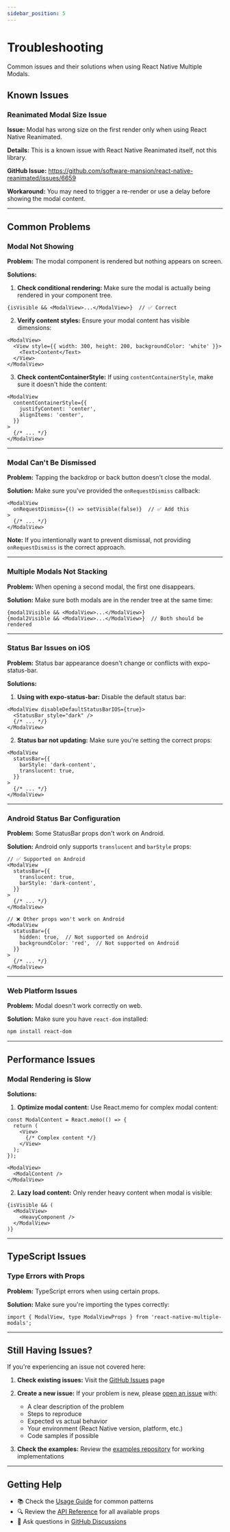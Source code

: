 ```yaml
---
sidebar_position: 5
---
```


# Troubleshooting

Common issues and their solutions when using React Native Multiple Modals.

## Known Issues

### Reanimated Modal Size Issue

**Issue:** Modal has wrong size on the first render only when using React Native Reanimated.

**Details:** This is a known issue with React Native Reanimated itself, not this library.

**GitHub Issue:** https://github.com/software-mansion/react-native-reanimated/issues/6659

**Workaround:** You may need to trigger a re-render or use a delay before showing the modal content.

---

## Common Problems

### Modal Not Showing

**Problem:** The modal component is rendered but nothing appears on screen.

**Solutions:**

1. **Check conditional rendering:** Make sure the modal is actually being rendered in your component tree.

```tsx
{isVisible && <ModalView>...</ModalView>}  // ✅ Correct
```

2. **Verify content styles:** Ensure your modal content has visible dimensions:

```tsx
<ModalView>
  <View style={{ width: 300, height: 200, backgroundColor: 'white' }}>
    <Text>Content</Text>
  </View>
</ModalView>
```

3. **Check contentContainerStyle:** If using `contentContainerStyle`, make sure it doesn't hide the content:

```tsx
<ModalView
  contentContainerStyle={{
    justifyContent: 'center',
    alignItems: 'center',
  }}
>
  {/* ... */}
</ModalView>
```

---

### Modal Can't Be Dismissed

**Problem:** Tapping the backdrop or back button doesn't close the modal.

**Solution:** Make sure you've provided the `onRequestDismiss` callback:

```tsx
<ModalView
  onRequestDismiss={() => setVisible(false)}  // ✅ Add this
>
  {/* ... */}
</ModalView>
```

**Note:** If you intentionally want to prevent dismissal, not providing `onRequestDismiss` is the correct approach.

---

### Multiple Modals Not Stacking

**Problem:** When opening a second modal, the first one disappears.

**Solution:** Make sure both modals are in the render tree at the same time:

```tsx
{modal1Visible && <ModalView>...</ModalView>}
{modal2Visible && <ModalView>...</ModalView>}  // Both should be rendered
```

---

### Status Bar Issues on iOS

**Problem:** Status bar appearance doesn't change or conflicts with expo-status-bar.

**Solutions:**

1. **Using with expo-status-bar:** Disable the default status bar:

```tsx
<ModalView disableDefaultStatusBarIOS={true}>
  <StatusBar style="dark" />
  {/* ... */}
</ModalView>
```

2. **Status bar not updating:** Make sure you're setting the correct props:

```tsx
<ModalView
  statusBar={{
    barStyle: 'dark-content',
    translucent: true,
  }}
>
  {/* ... */}
</ModalView>
```

---

### Android Status Bar Configuration

**Problem:** Some StatusBar props don't work on Android.

**Solution:** Android only supports `translucent` and `barStyle` props:

```tsx
// ✅ Supported on Android
<ModalView
  statusBar={{
    translucent: true,
    barStyle: 'dark-content',
  }}
>
  {/* ... */}
</ModalView>

// ❌ Other props won't work on Android
<ModalView
  statusBar={{
    hidden: true,  // Not supported on Android
    backgroundColor: 'red',  // Not supported on Android
  }}
>
  {/* ... */}
</ModalView>
```

---

### Web Platform Issues

**Problem:** Modal doesn't work correctly on web.

**Solution:** Make sure you have `react-dom` installed:

```bash
npm install react-dom
```

---

## Performance Issues

### Modal Rendering is Slow

**Solutions:**

1. **Optimize modal content:** Use React.memo for complex modal content:

```tsx
const ModalContent = React.memo(() => {
  return (
    <View>
      {/* Complex content */}
    </View>
  );
});

<ModalView>
  <ModalContent />
</ModalView>
```

2. **Lazy load content:** Only render heavy content when modal is visible:

```tsx
{isVisible && (
  <ModalView>
    <HeavyComponent />
  </ModalView>
)}
```

---

## TypeScript Issues

### Type Errors with Props

**Problem:** TypeScript errors when using certain props.

**Solution:** Make sure you're importing the types correctly:

```tsx
import { ModalView, type ModalViewProps } from 'react-native-multiple-modals';
```

---

## Still Having Issues?

If you're experiencing an issue not covered here:

1. **Check existing issues:** Visit the [GitHub Issues](https://github.com/paufau/react-native-multiple-modals/issues) page
2. **Create a new issue:** If your problem is new, please [open an issue](https://github.com/paufau/react-native-multiple-modals/issues/new) with:
   - A clear description of the problem
   - Steps to reproduce
   - Expected vs actual behavior
   - Your environment (React Native version, platform, etc.)
   - Code samples if possible

3. **Check the examples:** Review the [examples repository](https://github.com/paufau/react-native-multiple-modals-examples) for working implementations

---

## Getting Help

- 📚 Check the [Usage Guide](./usage.md) for common patterns
- 🔍 Review the [API Reference](./api/properties.md) for all available props
- 💬 Ask questions in [GitHub Discussions](https://github.com/paufau/react-native-multiple-modals/discussions)
